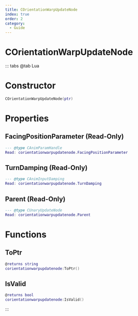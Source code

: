 ```yaml
---
title: COrientationWarpUpdateNode
index: true
order: 2
category:
  - Guide
---
```


# COrientationWarpUpdateNode

::: tabs
@tab Lua
# Constructor
```lua
COrientationWarpUpdateNode(ptr)
```
# Properties
## FacingPositionParameter (Read-Only)
```lua
--- @type CAnimParamHandle
Read: corientationwarpupdatenode.FacingPositionParameter
```
## TurnDamping (Read-Only)
```lua
--- @type CAnimInputDamping
Read: corientationwarpupdatenode.TurnDamping
```
## Parent (Read-Only)
```lua
--- @type CUnaryUpdateNode
Read: corientationwarpupdatenode.Parent
```
# Functions
## ToPtr
```lua
@returns string
corientationwarpupdatenode:ToPtr()
```
## IsValid
```lua
@returns bool
corientationwarpupdatenode:IsValid()
```

:::